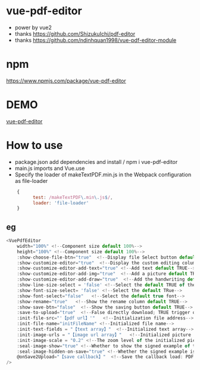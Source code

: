 # vue-pdf-editor

- power by vue2
- thanks https://github.com/ShizukuIchi/pdf-editor
- thanks https://github.com/ndinhquan1998/vue-pdf-editor-module

# npm
https://www.npmjs.com/package/vue-pdf-editor

# DEMO

[vue-pdf-editor](https://llanc.github.io/vue-pdf-editor/)

# How to use

- package.json add dependencies and install / npm i vue-pdf-editor
- main.js imports and Vue.use
- Specify the loader of makeTextPDF.min.js in the Webpack configuration as file-loader

``` js
    {
          test: /makeTextPDF\.min\.js$/,
          loader: 'file-loader'
    }
```

## eg

```js
<VuePdfEditor
    width="100%" <!--Component size default 100%-->
    height="100%" <!--Component size default 100%-->
    :show-choose-file-btn="true"  <!--Display file Select button default FALSE-->
    :show-customize-editor="true"  <!--Display the custom editing column default TRUE-->
    :show-customize-editor-add-text="true" <!--Add text default TRUE-->
    :show-customize-editor-add-img="true"  <!--Add a picture default TRUE-->
    :show-customize-editor-add-draw="true"  <!--Add the handwriting default TRUE-->
    :show-line-size-select = 'false' <!--Select the default TRUE of the line spacing-->
    :show-font-size-select= 'false' <!--Select the default TRue-->
    :show-font-select="false"   <!--Select the default true font-->
    :show-rename="true"   <!--Show the rename column default TRUE-->
    :show-save-btn="false"  <!--Show the saving button default TRUE-->
    :save-to-upload="true"  <!--False directly download; TRUE trigger onsave2upload event default FALSe->
    :init-file-src="'【pdf url】'"   <!--Initialization file address-->
    :init-file-name="initFileName" <!--Initialized file name-->
    :init-text-fields = "【text array】"  <!--Initialized text array-->
    :init-image-urls = "【image url array】"   <!--Initialized picture array-->
    :init-image-scale = "0.2" <!--The zoom level of the initialized picture defaults to 0.2 times the original size-->
    :seal-image-show="true" <!--Whether to show the signed example of the default FALSE-->
    :seal-image-hidden-on-save="true" <!--Whether the signed example is hidden by the default FALSE when saving-->
    @onSave2Upload="【save callback】"  <!--Save the callback load: PDFBYTES and FILENAME-->
/>
```
